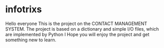 # infotrixs
Hello everyone This is the project on the CONTACT MANAGEMENT SYSTEM. The project is based on a dictionary and simple I/O files, which are implemented by Python I Hope you will enjoy the project and get something new to learn.
